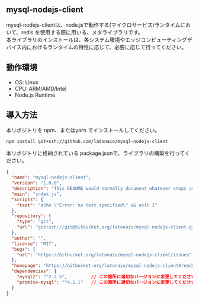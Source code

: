 ## mysql-nodejs-client
mysql-nodejs-clientは、node.jsで動作する(マイクロサービス)ランタイムにおいて、redis を使用する際に用いる、メタライブラリです。  
本ライブラリのインストールは、各システム環境やエッジコンピューティングデバイス内におけるランタイムの特性に応じて、必要に応じて行ってください。  

## 動作環境

* OS: Linux  
* CPU: ARM/AMD/Intel  
* Node.js Runtime  

## 導入方法
本リポジトリを npm、またはyarn でインストールしてください。
```
npm install git+ssh://github.com/latonaio/mysql-nodejs-client
```

本リポジトリに格納されている package.jsonで、ライブラリの構築を行ってください。

```json
{
  "name": "mysql-nodejs-client",
  "version": "1.0.0",
  "description": "This README would normally document whatever steps are necessary to get your application up and running.",
  "main": "index.js",
  "scripts": {
    "test": "echo \"Error: no test specified\" && exit 1"
  },
  "repository": {
    "type": "git",
    "url": "git+ssh://git@bitbucket.org/latonaio/mysql-nodejs-client.git"
  },
  "author": "",
  "license": "MIT",
  "bugs": {
    "url": "https://bitbucket.org/latonaio/mysql-nodejs-client/issues"
  },
  "homepage": "https://bitbucket.org/latonaio/mysql-nodejs-client#readme",
  "dependencies": {
    "mysql2": "^2.2.5",         // この箇所に適切なバージョンに変更してください
    "promise-mysql": "^4.1.1"   // この箇所に適切なバージョンに変更してください
  }
}


```